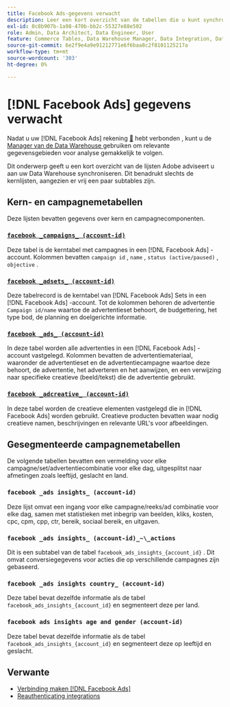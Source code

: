 ```yaml
---
title: Facebook Ads-gegevens verwacht
description: Leer een kort overzicht van de tabellen die u kunt synchroniseren met uw Data Warehouse
exl-id: 0c8b907b-1a98-470b-bb2c-55327e88e502
role: Admin, Data Architect, Data Engineer, User
feature: Commerce Tables, Data Warehouse Manager, Data Integration, Data Import/Export
source-git-commit: 6e2f9e4a9e91212771e6f6baa8c2f8101125217a
workflow-type: tm+mt
source-wordcount: '303'
ht-degree: 0%

---
```


# [!DNL Facebook Ads] gegevens verwacht

Nadat u uw  [!DNL Facebook Ads]  rekening [&#128279;](../integrations/facebook-ads.md) hebt verbonden , kunt u de [ Manager van de Data Warehouse ](../../../data-analyst/data-warehouse-mgr/tour-dwm.md) gebruiken om relevante gegevensgebieden voor analyse gemakkelijk te volgen.

Dit onderwerp geeft u een kort overzicht van de lijsten Adobe adviseert u aan uw Data Warehouse synchroniseren. Dit benadrukt slechts de kernlijsten, aangezien er vrij een paar subtables zijn.

## Kern- en campagnemetabellen

Deze lijsten bevatten gegevens over kern en campagnecomponenten.

### [`facebook _campaigns_ (account-id)`](https://developers.facebook.com/docs/marketing-api/reference/ad-campaign-group)

Deze tabel is de kerntabel met campagnes in een [!DNL Facebook Ads] -account. Kolommen bevatten `campaign id` , `name` , `status (active/paused)` , `objective` .

### [`facebook _adsets_ (account-id)`](https://developers.facebook.com/docs/marketing-api/reference/ad-campaign)

Deze tabelrecord is de kerntabel van [!DNL Facebook Ads] Sets in een [!DNL Facebook Ads] -account. Tot de kolommen behoren de advertentie `Campaign id/name` waartoe de advertentieset behoort, de budgettering, het type bod, de planning en doelgerichte informatie.

### [`facebook _ads_ (account-id)`](https://developers.facebook.com/docs/marketing-api/reference/adgroup)

In deze tabel worden alle advertenties in een [!DNL Facebook Ads] -account vastgelegd. Kolommen bevatten de advertentiemateriaal, waaronder de advertentieset en de advertentiecampagne waartoe deze behoort, de advertentie, het adverteren en het aanwijzen, en een verwijzing naar specifieke creatieve (beeld/tekst) die de advertentie gebruikt.

### [`facebook _adcreative_ (account-id)`](https://developers.facebook.com/docs/marketing-api/reference/ad-creative)

In deze tabel worden de creatieve elementen vastgelegd die in [!DNL Facebook Ads] worden gebruikt. Creatieve producten bevatten waar nodig creatieve namen, beschrijvingen en relevante URL&#39;s voor afbeeldingen.

## Gesegmenteerde campagnemetabellen

De volgende tabellen bevatten een vermelding voor elke campagne/set/advertentiecombinatie voor elke dag, uitgesplitst naar afmetingen zoals leeftijd, geslacht en land.

### `facebook _ads insights_ (account-id)`

Deze lijst omvat een ingang voor elke campagne/reeks/ad combinatie voor elke dag, samen met statistieken met inbegrip van beelden, kliks, kosten, cpc, cpm, cpp, ctr, bereik, sociaal bereik, en uitgaven.

### `facebook _ads insights_ (account-id)_~\_actions`

Dit is een subtabel van de tabel `facebook_ads_insights_{account_id}` . Dit omvat conversiegegevens voor acties die op verschillende campagnes zijn gebaseerd.

### `facebook _ads insights country_ (account-id)`

Deze tabel bevat dezelfde informatie als de tabel `facebook_ads_insights_{account_id}` en segmenteert deze per land.

### `facebook ads insights age and gender (account-id)`

Deze tabel bevat dezelfde informatie als de tabel `facebook_ads_insights_{account_id}` en segmenteert deze op leeftijd en geslacht.

## Verwante

* [Verbinding maken  [!DNL Facebook Ads]](../integrations/facebook-ads.md)
* [ Reauthenticating integrations ](https://experienceleague.adobe.com/docs/commerce-knowledge-base/kb/how-to/mbi-reauthenticating-integrations.html)
